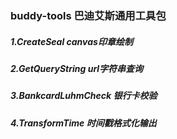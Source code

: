### buddy-tools 巴迪艾斯通用工具包
##### 1.CreateSeal canvas印章绘制
##### 2.GetQueryString url字符串查询
##### 3.BankcardLuhmCheck 银行卡校验
##### 4.TransformTime 时间戳格式化输出
